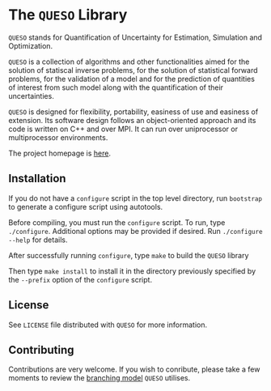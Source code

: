 The `QUESO` Library
=================

`QUESO` stands for Quantification of Uncertainty for Estimation,
Simulation and Optimization.

`QUESO` is a collection of algorithms and other functionalities aimed
for the solution of statiscal inverse problems, for the solution of
statistical forward problems, for the validation of a model and for
the prediction of quantities of interest from such model along with
the quantification of their uncertainties.

`QUESO` is designed for flexibility, portability, easiness of use and
easiness of extension. Its software design follows an object-oriented
approach and its code is written on C++ and over MPI. It can run over
uniprocessor or multiprocessor environments.

The project homepage is [here](http://pecos.ices.utexas.edu).

Installation
------------

If you do not have a `configure` script in the top level directory,
run `bootstrap` to generate a configure script using autotools.

Before compiling, you must run the `configure` script.  To run, type
`./configure`.  Additional options may be provided if desired.  Run
`./configure --help` for details.

After successfully running `configure`, type `make` to build the
`QUESO` library

Then type `make install` to install it in the directory previously
specified by the `--prefix` option of the `configure` script.

License
-------

See `LICENSE` file distributed with `QUESO` for more information.

Contributing
------------

Contributions are very welcome.  If you wish to conribute, please take a few
moments to review the [branching
model](http://nvie.com/posts/a-successful-git-branching-model/) `QUESO`
utilises.
